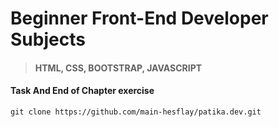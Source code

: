 # Beginner Front-End Developer Subjects
>#### HTML, CSS, BOOTSTRAP, JAVASCRIPT
#### Task And End of Chapter exercise

```
git clone https://github.com/main-hesflay/patika.dev.git
```
